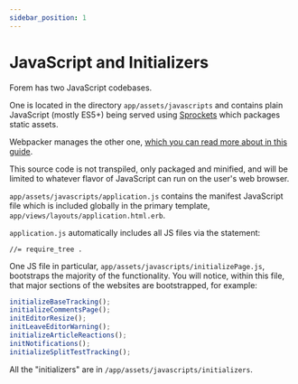 ```yaml
---
sidebar_position: 1
---
```


# JavaScript and Initializers

Forem has two JavaScript codebases.

One is located in the directory `app/assets/javascripts` and contains plain
JavaScript (mostly ES5+) being served using
[Sprockets](https://github.com/rails/sprockets-rails) which packages static
assets.

Webpacker manages the other one,
[which you can read more about in this guide](/frontend/webpacker).

This source code is not transpiled, only packaged and minified, and will be
limited to whatever flavor of JavaScript can run on the user's web browser.

`app/assets/javascripts/application.js` contains the manifest JavaScript file
which is included globally in the primary template,
`app/views/layouts/application.html.erb`.

`application.js` automatically includes all JS files via the statement:

```erb
//= require_tree .
```

One JS file in particular, `app/assets/javascripts/initializePage.js`,
bootstraps the majority of the functionality. You will notice, within this file,
that major sections of the websites are bootstrapped, for example:

```javascript
initializeBaseTracking();
initializeCommentsPage();
initEditorResize();
initLeaveEditorWarning();
initializeArticleReactions();
initNotifications();
initializeSplitTestTracking();
```

All the "initializers" are in `/app/assets/javascripts/initializers`.

